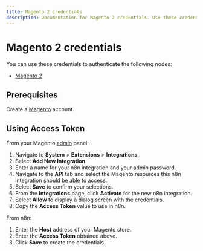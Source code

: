 ```yaml
---
title: Magento 2 credentials
description: Documentation for Magento 2 credentials. Use these credentials to authenticate Magento 2 in n8n, a workflow automation platform.
---
```


# Magento 2 credentials

You can use these credentials to authenticate the following nodes:

- [Magento 2](/integrations/builtin/app-nodes/n8n-nodes-base.magento2/)

## Prerequisites

Create a [Magento](https://magento.com/) account.

## Using Access Token

From your Magento [admin](https://docs.magento.com/user-guide/stores/admin.html) panel:

1. Navigate to **System** > **Extensions** > **Integrations**.
2. Select **Add New Integration**.
3. Enter a name for your n8n integration and your admin password.
4. Navigate to the **API** tab and select the Magento resources this n8n integration should be able to access.
5. Select **Save** to confirm your selections.
6. From the **Integrations** page, click **Activate** for the new n8n integration.
7. Select **Allow** to display a dialog screen with the credentials.
8. Copy the **Access Token** value to use in n8n.

From n8n:

1. Enter the **Host** address of your Magento store.
2. Enter the **Access Token** obtained above.
3. Click **Save** to create the credentials.

